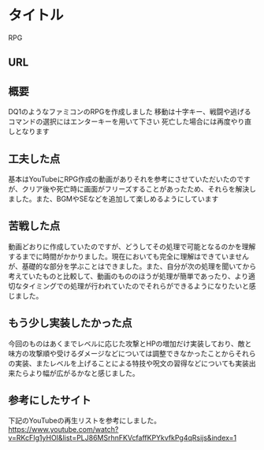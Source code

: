 # タイトル
 RPG

## URL


## 概要
DQ1のようなファミコンのRPGを作成しました
移動は十字キー、戦闘や逃げるコマンドの選択にはエンターキーを用いて下さい
死亡した場合には再度やり直しとなります

## 工夫した点
基本はYouTubeにRPG作成の動画がありそれを参考にさせていただいたのですが、クリア後や死亡時に画面がフリーズすることがあったため、それらを解決しました。また、BGMやSEなどを追加して楽しめるようにしています

## 苦戦した点
動画どおりに作成していたのですが、どうしてその処理で可能となるのかを理解するまでに時間がかかりました。現在においても完全に理解はできていませんが、基礎的な部分を学ぶことはできました。また、自分が次の処理を聞いてから考えていたものと比較して、動画のもののほうが処理が簡単であったり、より適切なタイミングでの処理が行われていたのでそれらができるようになりたいと感じました。

## もう少し実装したかった点
今回のものはあくまでレベルに応じた攻撃とHPの増加だけ実装しており、敵と味方の攻撃順や受けるダメージなどについては調整できなかったことからそれらの実装、またレベルを上げることによる特技や呪文の習得などについても実装出来たらより幅が広がるかなと感じました。

## 参考にしたサイト
下記のYouTubeの再生リストを参考にしました。
https://www.youtube.com/watch?v=RKcFIg1yHOI&list=PLJ86MSrhnFKVcfaffKPYkvfkPg4qRsijs&index=1
